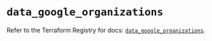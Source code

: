 # `data_google_organizations`

Refer to the Terraform Registry for docs: [`data_google_organizations`](https://registry.terraform.io/providers/hashicorp/google/6.47.0/docs/data-sources/organizations).
